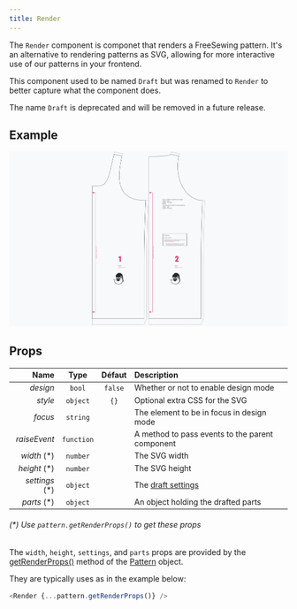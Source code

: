```yaml
---
title: Render
---
```


The `Render` component is componet that renders a FreeSewing pattern. It's an alternative to rendering patterns as SVG, allowing for more interactive use of our patterns in your frontend.

<Warning>

This component used to be named `Draft` but was renamed to `Render` to better
capture what the component does.

The name `Draft` is deprecated and will be removed in a future release.

</Warning>

## Example

![Screenshot of the component](example.png)

## Props

|           Name |    Type    | Défaut  | Description                                     |
| --------------:|:----------:|:-------:|:----------------------------------------------- |
|       *design* |   `bool`   | `false` | Whether or not to enable design mode            |
|        *style* |  `object`  |  `{}`   | Optional extra CSS for the SVG                  |
|        *focus* |  `string`  |         | The element to be in focus in design mode       |
|   *raiseEvent* | `function` |         | A method to pass events to the parent component |
|    *width* (*) |  `number`  |         | The SVG width                                   |
|   *height* (*) |  `number`  |         | The SVG height                                  |
| *settings* (*) |  `object`  |         | The [draft settings](/reference/settings/)      |
|    *parts* (*) |  `object`  |         | An object holding the drafted parts             |

<Note>

###### (*) Use `pattern.getRenderProps()` to get these props

The `width`, `height`, `settings`, and `parts` props are provided by the 
[getRenderProps()](/reference/api/pattern/#getrenderprops) method of 
the [Pattern](/reference/api/pattern/) object. 

They are typically uses as in the example below:

```js
<Render {...pattern.getRenderProps()} />
```

</Note>

